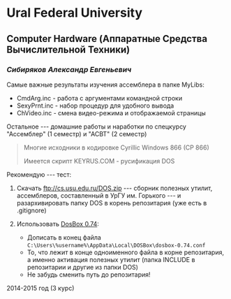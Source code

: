 Ural Federal University
=======================
Computer Hardware (Аппаратные Средства Вычислительной Техники)
--------------------------------------------------------------
### *Сибиряков Александр Евгеньевич* ###

Самые важные результаты изучения ассемблера в папке MyLibs:
  * CmdArg.inc - работа с аргументами командной строки
  * SexyPrnt.inc - набор процедур для удобного вывода
  * ChVideo.inc - смена видео-режима и отображаемой страницы

Остальное --- домашние работы и наработки по спецкурсу "Ассемблер" (1 семестр) и "АСВТ" (2 семестр)

> Многие исходники в кодировке Cyrillic Windows 866 (CP 866)
> 
> Имеется скрипт KEYRUS.COM - русификация DOS

Рекомендую --- тест:

1. Скачать ftp://cs.usu.edu.ru/DOS.zip --- сборник полезных утилит, ассемблеров,
    составленный в УрГУ им. Горького --- и разархивировать папку DOS в корень репозитария
	(уже есть в .gitignore)

2. Использовать [DosBox 0.74](http://www.dosbox.com/download.php?main=1):

      * Дописать в конец файла `C:\Users\%username%\AppData\Local\DOSBox\dosbox-0.74.conf`
      * То, что лежит в конце одноименного файла в корне репозитария, а именно активация
        полезных утилит (папка INCLUDE в репозитарии и другие из папки DOS)
      * Не забудь сменить путь до репозитария!


2014-2015 год (3 курс)
